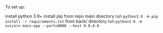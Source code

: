 To set up:

install python 3.9+
install pip
from repo main directory run `python3.9 -m pip install -r requirements.txt`
from back/ directory run `python3.9 -m uvicorn main:app --port=8080 --host 0.0.0.0` 
